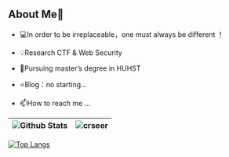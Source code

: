 ## About Me👋
- 💻In order to be irreplaceable，one must always be different ！

- 💡Research  CTF & Web Security

- 🌱Pursuing master’s degree in HUHST

- ⭐️Blog：no starting...

- 📫How to reach me ...

|![Github Stats](https://github-readme-stats.vercel.app/api?username=crseer&show_icons=true&theme=gruvbox_light&count_private=true&bg_color=DEG,C2FFD8,465EFB) | ![crseer](https://count.getloli.com/get/@crseer?theme=rule34) |
| ------------------------------------------------------------ | ------------------------------------------------------------ |

[![Top Langs](https://github-readme-stats.vercel.app/api/top-langs/?username=anuraghazra)](https://github.com/anuraghazra/github-readme-stats)
